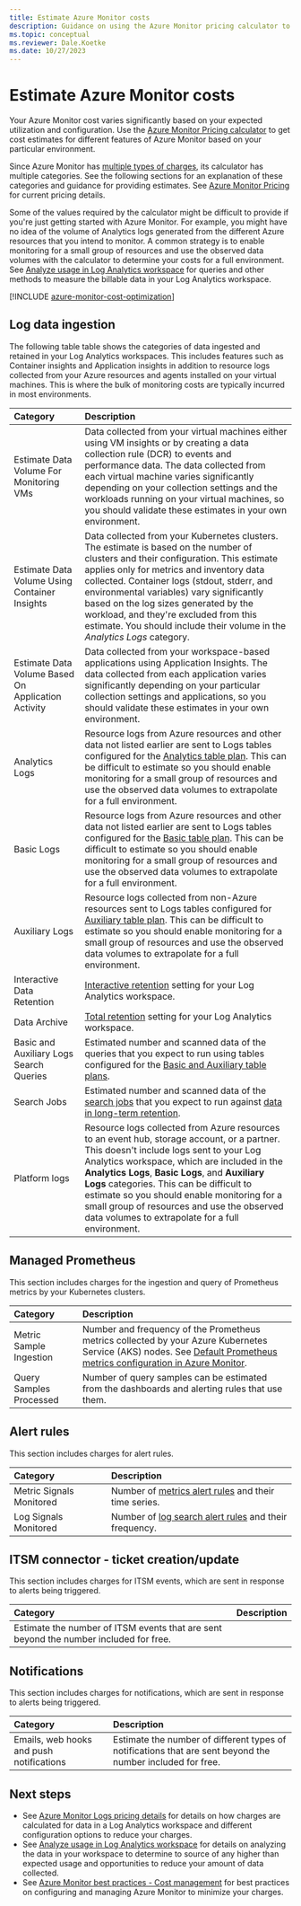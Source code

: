 ```yaml
---
title: Estimate Azure Monitor costs
description: Guidance on using the Azure Monitor pricing calculator to estimate Azure Monitor billable usage.
ms.topic: conceptual
ms.reviewer: Dale.Koetke
ms.date: 10/27/2023
---
```


# Estimate Azure Monitor costs

Your Azure Monitor cost varies significantly based on your expected utilization and configuration. Use the [Azure Monitor Pricing calculator](https://azure.microsoft.com/pricing/calculator/?service=monitor) to get cost estimates for different features of Azure Monitor based on your particular environment.

Since Azure Monitor has [multiple types of charges](cost-usage.md#pricing-model), its calculator has multiple categories. See the following sections for an explanation of these categories and guidance for providing estimates. See [Azure Monitor Pricing](https://azure.microsoft.com/pricing/details/monitor/) for current pricing details.

Some of the values required by the calculator might be difficult to provide if you're just getting started with Azure Monitor. For example, you might have no idea of the volume of Analytics logs generated from the different Azure resources that you intend to monitor. A common strategy is to enable monitoring for a small group of resources and use the observed data volumes with the calculator to determine your costs for a full environment. See [Analyze usage in Log Analytics workspace](../logs/analyze-usage.md) for queries and other methods to measure the billable data in your Log Analytics workspace.

[!INCLUDE [azure-monitor-cost-optimization](../../../includes/azure-monitor-cost-optimization.md)]

## Log data ingestion

The following table table shows the categories of data ingested and retained in your Log Analytics workspaces. This includes features such as Container insights and Application insights in addition to resource logs collected from your Azure resources and agents installed on your virtual machines. This is where the bulk of monitoring costs are typically incurred in most environments.

| Category | Description |
|:---------|:------------|
| Estimate Data Volume For Monitoring VMs | Data collected from your virtual machines either using VM insights or by creating a data collection rule (DCR) to events and performance data. The data collected from each virtual machine varies significantly depending on your collection settings and the workloads running on your virtual machines, so you should validate these estimates in your own environment. |
| Estimate Data Volume Using Container Insights | Data collected from your Kubernetes clusters. The estimate is based on the number of clusters and their configuration. This estimate applies only for metrics and inventory data collected. Container logs (stdout, stderr, and environmental variables) vary significantly based on the log sizes generated by the workload, and they're excluded from this estimate. You should include their volume in the *Analytics Logs* category. |
| Estimate Data Volume Based On Application Activity | Data collected from your workspace-based applications using Application Insights. The data collected from each application varies significantly depending on your particular collection settings and applications, so you should validate these estimates in your own environment. |
| Analytics Logs | Resource logs from Azure resources and other data not listed earlier are sent to Logs tables configured for the [Analytics table plan](../logs/data-platform-logs.md#table-plans). This can be difficult to estimate so you should enable monitoring for a small group of resources and use the observed data volumes to extrapolate for a full environment. |
| Basic Logs | Resource logs from Azure resources and other data not listed earlier are sent to Logs tables configured for the [Basic table plan](../logs/data-platform-logs.md#table-plans). This can be difficult to estimate so you should enable monitoring for a small group of resources and use the observed data volumes to extrapolate for a full environment. |
| Auxiliary Logs | Resource logs collected from non-Azure resources sent to Logs tables configured for [Auxiliary table plan](../logs/logs-table-plans.md). This can be difficult to estimate so you should enable monitoring for a small group of resources and use the observed data volumes to extrapolate for a full environment. |
| Interactive Data Retention | [Interactive retention](../logs/data-retention-configure.md) setting for your Log Analytics workspace. |
| Data Archive | [Total retention](../logs/data-retention-configure.md) setting for your Log Analytics workspace. |
| Basic and Auxiliary Logs Search Queries | Estimated number and scanned data of the queries that you expect to run using tables configured for the [Basic and Auxiliary table plans](../logs/data-platform-logs.md#table-plans). |
| Search Jobs | Estimated number and scanned data of the [search jobs](../logs/search-jobs.md) that you expect to run against [data in long-term retention](../logs/data-retention-configure.md). |
| Platform logs | Resource logs collected from Azure resources to an event hub, storage account, or a partner. This doesn't include logs sent to your Log Analytics workspace, which are included in the **Analytics Logs**, **Basic Logs**, and **Auxiliary Logs** categories. This can be difficult to estimate so you should enable monitoring for a small group of resources and use the observed data volumes to extrapolate for a full environment. |

## Managed Prometheus

This section includes charges for the ingestion and query of Prometheus metrics by your Kubernetes clusters.

| Category | Description |
|:---------|:------------|
| Metric Sample Ingestion | Number and frequency of the Prometheus metrics collected by your Azure Kubernetes Service (AKS) nodes. See [Default Prometheus metrics configuration in Azure Monitor](../containers/prometheus-metrics-scrape-default.md). |
| Query Samples Processed | Number of query samples can be estimated from the dashboards and alerting rules that use them. |

## Alert rules

This section includes charges for alert rules.

| Category | Description |
|:---------|:------------|
| Metric Signals Monitored | Number of [metrics alert rules](../alerts/alerts-types.md#metric-alerts) and their time series. | 
| Log Signals Monitored | Number of [log search alert rules](../alerts/alerts-types.md#log-alerts) and their frequency. |

## ITSM connector - ticket creation/update

This section includes charges for ITSM events, which are sent in response to alerts being triggered.

| Category | Description |
|:---------|:------------|
| Estimate the number of ITSM events that are sent beyond the number included for free. | |

## Notifications

This section includes charges for notifications, which are sent in response to alerts being triggered.

| Category | Description |
|:---------|:------------|
| Emails, web hooks and push notifications | Estimate the number of different types of notifications that are sent beyond the number included for free. |

## Next steps

* See [Azure Monitor Logs pricing details](../logs/cost-logs.md) for details on how charges are calculated for data in a Log Analytics workspace and different configuration options to reduce your charges.
* See [Analyze usage in Log Analytics workspace](../logs/analyze-usage.md) for details on analyzing the data in your workspace to determine to source of any higher than expected usage and opportunities to reduce your amount of data collected.
* See [Azure Monitor best practices - Cost management](best-practices-cost.md) for best practices on configuring and managing Azure Monitor to minimize your charges.
